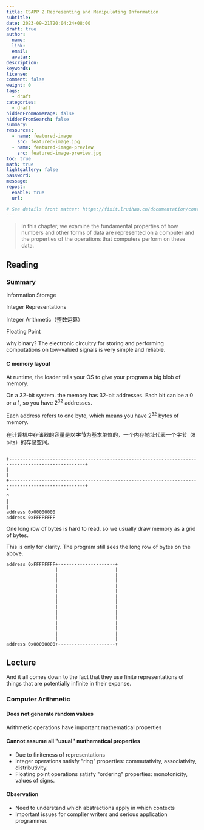 ```yaml
---
title: CSAPP 2.Representing and Manipulating Information
subtitle:
date: 2023-09-21T20:04:24+08:00
draft: true
author:
  name:
  link:
  email:
  avatar:
description:
keywords:
license:
comment: false
weight: 0
tags:
  - draft
categories:
  - draft
hiddenFromHomePage: false
hiddenFromSearch: false
summary:
resources:
  - name: featured-image
    src: featured-image.jpg
  - name: featured-image-preview
    src: featured-image-preview.jpg
toc: true
math: true
lightgallery: false
password:
message:
repost:
  enable: true
  url:

# See details front matter: https://fixit.lruihao.cn/documentation/content-management/introduction/#front-matter
---
```


<!--more-->

> In this chapter, we examine the fundamental properties of how numbers and other forms of data are represented on a computer and the properties of the operations that computers perform on these data.



## Reading

### Summary

Information Storage

Integer Representations

Integer Arithmetic（整数运算）

Floating Point

why binary?  The electronic circuitry for storing and performing computations on tow-valued signals is very simple and reliable.

#### C memory layout

At runtime, the loader tells your OS to give your program a big blob of memory.

On a 32-bit system. the memory has 32-bit addresses. Each bit can be a 0 or a 1, so you have $2^{32}$ addresses.

Each address refers to one byte, which means you have $2^{32}$ bytes of memory.

在计算机中存储器的容量是以**字节**为基本单位的，一个内存地址代表一个字节（8 bits）的存储空间。

```goat

+--------------------------------------------------------------------------------------------------+
|                                                                                                  |
+--------------------------------------------------------------------------------------------------+
^                                                                                                  ^
|                                                                                                  |
address 0x00000000                                                                              address 0xFFFFFFFF   

```

One long row of bytes is hard  to read, so we usually draw memory as a grid of bytes. 

This is only for clarity. The program still sees the long row of bytes on the above.

```goat
address 0xFFFFFFFF+---------------------+                          
                  |                     |                                                                        
                  |                     |                                                                               
                  |                     |
                  |                     |
                  |                     |
                  |                     |
                  |                     |
                  |                     |
                  |                     |
                  |                     |
                  |                     |
                  |                     |
                  |                     |
                  |                     |
address 0x00000000+---------------------+
```



## Lecture

And it all comes down to the fact that they use finite representations of things that are potentially infinite in their expanse.

### Computer Arithmetic

#### Does not generate random values 

Arithmetic operations have important mathematical properties

#### Cannot assume all "usual" mathematical properties

- Due to finiteness of representations
- Integer operations satisfy "ring" properties: commutativity, associativity, distributivity.
- Floating point operations satisfy "ordering" properties: monotonicity, values of signs.

#### Observation

- Need to understand which abstractions apply in which contexts
- Important issues for complier writers and serious application programmer.